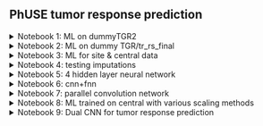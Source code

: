 ## PhUSE tumor response prediction

<details><summary>Notebook 1: ML on dummyTGR2</summary>
<p>

* [slides](https://stomioka.github.io/phuse-tumor-ml/docs/tumor_prediction.slides.html)
* [notebook 1](notebooks/01-tumor_prediction.ipynb) 9/27/2019
  - `dummyTGR2.xlsx` used for training/validation/test
</p>
</details>

<details><summary>Notebook 2: ML on dummy TGR/tr_rs_final</summary>
<p>

* [notebook 2](notebooks/02-tumor_prediction-no-split.ipynb) 10/3/2019
  - `dummyTGR.xlsx`: used for training and validation
  - `tr_rs_final.xls`: used for testing
  - added and ensemble model (majority vote) built with random forest, knn, and xgboost
</p>
</details>

<details><summary>Notebook 3: ML for site & central data</summary>
<p>

* [notebook 3](notebooks/03-tumor_prediction-sites-central.ipynb) 10/6/2019
  - Two data sets were used in four ways as shown on the table below and on 5 different algorithms and optimized with random search 3 hold cross validation from 20-30 iterations and 10 different static imputation values for `SUMDIAM`.

    - `tumor0central.xls` -> central
    - `tumor0site.xls` ---> site

      | m | training and validation data |  test data  | test data id |
      |---|------------------------------|-------------|--------------|
      | 1 | central                      | site        | A            |
      | 2 | site                         | central     | B            |
      | 3 | central*85%+site*85%         | central*15% | C            |
      | 3 | central*85%+site*85%         | site*15%    | D            |

    - Test Results:

      | m | test data id | metric | rf   | svc  | lr   | knn  | xgb  |
      |---|--------------|--------|------|------|------|------|------|
      | 1 | A            | acc    | 90.1 | 84.5 | 88.1 | 84.6 | 90.4 |
      | 2 | B            | acc    | 83.0 | 73.9 | 78.0 | 81.1 | 82.3 |
      | 3 | C            | acc    | 82.6 | 73.9 | 81.2 | 82.6 | 84.1 |
      | 3 | D            | acc    | **95.2** | 86.5 | 90.3 | 93.3 | **95.2** |
</p>
</details>

<details><summary>Notebook 4: testing imputations</summary>
<p>

* [notebook 4 for Google Colab](notebooks/04-other_imputations-google-colab.ipynb) 10/12/2019 Google Colab version

  Additional imputation methods are explored to confirm the sensitivity of the imputation method used in [notebook3](notebooks/03-tumor_prediction-sites-central.ipynb).

  This notebook only implements following imputation for knn model and does not include the testing.

    - median

    **non-parametric approach**

    - knn
    - stochastic gradient descent
    - naive bayes
    - decision tree
    - gradient boosting

    - Test Results:

      | m | test data id | imputation        | rf | svc | lr | knn | xgb |
      |---|--------------|-------------------|----|-----|----|-----|-----|
      | 1 | A            | median            |    |     |    |     |     |
      | 2 | B            | median            |    |     |    |     |     |
      | 3 | C            | median            |    |     |    |     |     |
      | 3 | D            | median            |    |     |    |     |     |
      | 1 | A            | knn               |    |     |    |     |     |
      | 2 | B            | knn               |    |     |    |     |     |
      | 3 | C            | knn               |    |     |    |     |     |
      | 3 | D            | knn               |    |     |    |     |     |
      | 1 | A            | SGD               |    |     |    |     |     |
      | 2 | B            | SGD               |    |     |    |     |     |
      | 3 | C            | SGD               |    |     |    |     |     |
      | 3 | D            | SGD               |    |     |    |     |     |
      | 1 | A            | bayes             |    |     |    |     |     |
      | 2 | B            | bayes             |    |     |    |     |     |
      | 3 | C            | bayes             |    |     |    |     |     |
      | 3 | D            | bayes             |    |     |    |     |     |
      | 1 | A            | decision tree     |    |     |    |     |     |
      | 2 | B            | decision tree     |    |     |    |     |     |
      | 3 | C            | decision tree     |    |     |    |     |     |
      | 3 | D            | decision tree     |    |     |    |     |     |
      | 1 | A            | gradient boosting |    |     |    |     |     |
      | 2 | B            | gradient boosting |    |     |    |     |     |
      | 3 | C            | gradient boosting |    |     |    |     |     |
      | 3 | D            | gradient boosting |    |     |    |     |     |

</p>
</details>
<details><summary>Notebook 5: 4 hidden layer neural network</summary>
<p>

* [notebook 5](notebooks/05-fnn-tumor_prediction-sites-central.ipynb) 10/13/2019

  - [Google colab notebook](notebooks/05_fnn_tumor_prediction_sites_central_google_cola.ipynb)
  - 4 hidden layer neural network for the prediction.
  - Same imputation method as notebook 3

  - Test Results

    | m | training and validation data |  test data  | test data id |acc |loss |
    |---|------------------------------|-------------|--------------|----|-----|
    | 3 | central*85%+site*85%         | central*15% | C            |86.2|0.489|
    | 3 | central*85%+site*85%         | site*15%    | D            |97.1|0.285|
    </p>
    </details>

<details><summary>Notebook 6: cnn+fnn</summary>

<p>

* [notebook 6](notebooks/06_cnn+fnn_tumor_prediction_sites_central_google_cola.ipynb) 10/13/2019
  - Single conv net

    | m | training and validation data |  test data  | test data id |acc |loss |
    |---|------------------------------|-------------|--------------|----|-----|
    | 3 | central*85%+site*85%         | central*15% | C            |87.0|0.404|
    | 3 | central*85%+site*85%         | site*15%    | D            |97.1|0.233|

    </p>
    </details>
<details><summary>Notebook 7: parallel convolution network</summary>
<p>

* [notebook 7](notebooks/07_dual_cnn_tumor_prediction_sites_central_google_cola.ipynb) 10/13/2019
  - parallel conv net

    | m | training and validation data |  test data  | test data id |acc |loss |
    |---|------------------------------|-------------|--------------|----|-----|
    | 3 | central*85%+site*85%         | central*15% | C            |86.2|0.380|
    | 3 | central*85%+site*85%         | site*15%    | D            |98.0|0.176|
    </p>
    </details>
<details><summary>Notebook 8: ML trained on central with various scaling methods</summary>
<p>

* [notebook 8](notebooks/08-tumor_prediction-sites-central.ipynb) 10/15/2019
* [notebook 8 for Google Colab](notebooks/08_tumor_prediction_sites_central_google_colab.ipynb) 10/19/2019

- Test Results:
-
robust scaling

  | m | test data id | metric | rf   | svc  | lr   | knn  | xgb  |
  |---|--------------|--------|------|------|------|------|------|
  | 4 | E            | acc    | 86.6 | 84.4 | 85.1 | 83.3 | 86.2 |
  | 4 | A            | acc    | 89.6 | 56.9 | 85.9 | 82.3 | 88.3 |

  no scaling

  | m | test data id | metric | rf   | svc  | lr   | knn  | xgb  |
  |---|--------------|--------|------|------|------|------|------|
  | 4 | E            | acc    | 84.4 | 72.1 | 81.5 | 85.9 | 85.9 |
  | 4 | A            | acc    | 88.4 | 82.6 | 87.9 | 87.4 | 89.2 |

</p>
</details>
<details><summary>Notebook 9: Dual CNN for tumor response prediction</summary>
<p>

* [notebook 8](notebooks/09_dual_cnn_tumor_prediction_sites_central_google_cola.ipynb) 10/15/2019
 10/27/2019

 | m | training and validation data |  test data  | test data id |acc |loss |
 |---|------------------------------|-------------|--------------|----|-----|
 | 4 | central*85%+site*85%         | central*15% | E            |85.8|0.420|
 | 4 | central*85%+site*85%         | site*15%    | A            |92.0|0.252|
</p>
</details>
